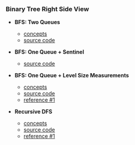 ### Binary Tree Right Side View

- **BFS: Two Queues**
    - [concepts](images/two_queues.png)
    - [source code](source/two_queues.py)

- **BFS: One Queue + Sentinel**
    - [source code](source/sentinel.py)
    
- **BFS: One Queue + Level Size Measurements**
    - [concepts](images/)
    - [source code](source/level_size.py)
    - [reference #1]() 
 
- **Recursive DFS**
    - [concepts](images/)
    - [source code](source/dfs.py)
    - [reference #1]() 
    
